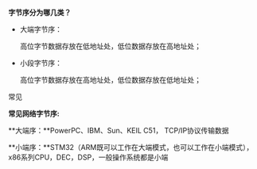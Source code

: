 **字节序分为哪几类？**

- 大端字节序：

   高位字节数据存放在低地址处，低位数据存放在高地址处；

- 小段字节序：

   高位字节数据存放在高地址处，低位数据存放在低地址处；

 常见

**常见网络字节序:**

**大端序：**PowerPC、IBM、Sun、KEIL C51， TCP/IP协议传输数据

**小端序：**STM32（ARM既可以工作在大端模式，也可以工作在小端模式），x86系列CPU，DEC，DSP，一般操作系统都是小端

